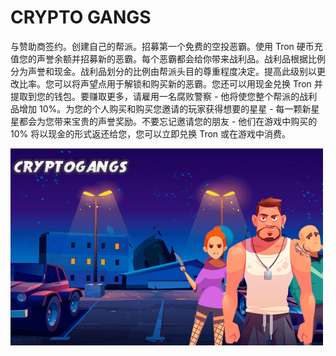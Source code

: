 # CRYPTO GANGS

<p>与赞助商签约。创建自己的帮派。招募第一个免费的空投恶霸。使用 Tron 硬币充值您的声誉余额并招募新的恶霸。每个恶霸都会给你带来战利品。战利品根据比例分为声誉和现金。战利品划分的比例由帮派头目的尊重程度决定。提高此级别以更改比率。您可以将声望点用于解锁和购买新的恶霸。您还可以用现金兑换 Tron 并提取到您的钱包。要赚取更多，请雇用一名腐败警察 - 他将使您整个帮派的战利品增加 10%。为您的个人购买和购买您邀请的玩家获得想要的星星 - 每一颗新星星都会为您带来宝贵的声誉奖励。不要忘记邀请您的朋友 - 他们在游戏中购买的 10% 将以现金的形式返还给您，您可以立即兑换 Tron 或在游戏中消费。</p>

![cryptogangs-dapp-high-risk-tron-image1-500x315_d4b6e6b7e6fb29fc8c29d6064fb8f82c](cryptogangs-dapp-high-risk-tron-image1-500x315_d4b6e6b7e6fb29fc8c29d6064fb8f82c.png)

